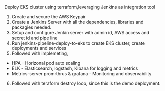 Deploy EKS cluster using terraform,leveraging Jenkins as integration tool

1. Create and secure the AWS Keypair 
2. Create a Jenkins Server with all the dependencies, libraries and packagies needed.
3. Setup and configure Jenkin server with admin id, AWS access and secret id and pipe line
4. Run jenkins-pipeline-deploy-to-eks to create EKS cluster, create deployments and services
5. Followed with implemeting,
  -  HPA - Horizonal pod auto scaling
  -  ELK - Elasticsearch, logstash, Kibana for logging and metrics
  -  Metrics-server promrthrus & grafana - Monitoring and observability
6. Followed with teraform destroy loop, since this is the demo deployment.

